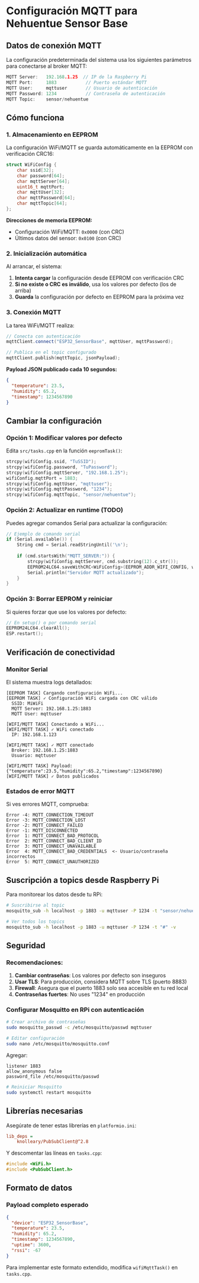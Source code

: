 # Configuración MQTT para Nehuentue Sensor Base

## Datos de conexión MQTT

La configuración predeterminada del sistema usa los siguientes parámetros para conectarse al broker MQTT:

```cpp
MQTT Server:   192.168.1.25  // IP de la Raspberry Pi
MQTT Port:     1883           // Puerto estándar MQTT
MQTT User:     mqttuser       // Usuario de autenticación
MQTT Password: 1234           // Contraseña de autenticación
MQTT Topic:    sensor/nehuentue
```

## Cómo funciona

### 1. Almacenamiento en EEPROM

La configuración WiFi/MQTT se guarda automáticamente en la EEPROM con verificación CRC16:

```cpp
struct WiFiConfig {
    char ssid[32];
    char password[64];
    char mqttServer[64];
    uint16_t mqttPort;
    char mqttUser[32];
    char mqttPassword[64];
    char mqttTopic[64];
};
```

**Direcciones de memoria EEPROM:**
- Configuración WiFi/MQTT: `0x0000` (con CRC)
- Últimos datos del sensor: `0x0100` (con CRC)

### 2. Inicialización automática

Al arrancar, el sistema:

1. **Intenta cargar** la configuración desde EEPROM con verificación CRC
2. **Si no existe o CRC es inválido**, usa los valores por defecto (los de arriba)
3. **Guarda** la configuración por defecto en EEPROM para la próxima vez

### 3. Conexión MQTT

La tarea WiFi/MQTT realiza:

```cpp
// Conecta con autenticación
mqttClient.connect("ESP32_SensorBase", mqttUser, mqttPassword);

// Publica en el topic configurado
mqttClient.publish(mqttTopic, jsonPayload);
```

**Payload JSON publicado cada 10 segundos:**
```json
{
  "temperature": 23.5,
  "humidity": 65.2,
  "timestamp": 1234567890
}
```

## Cambiar la configuración

### Opción 1: Modificar valores por defecto

Edita `src/tasks.cpp` en la función `eepromTask()`:

```cpp
strcpy(wifiConfig.ssid, "TuSSID");
strcpy(wifiConfig.password, "TuPassword");
strcpy(wifiConfig.mqttServer, "192.168.1.25");
wifiConfig.mqttPort = 1883;
strcpy(wifiConfig.mqttUser, "mqttuser");
strcpy(wifiConfig.mqttPassword, "1234");
strcpy(wifiConfig.mqttTopic, "sensor/nehuentue");
```

### Opción 2: Actualizar en runtime (TODO)

Puedes agregar comandos Serial para actualizar la configuración:

```cpp
// Ejemplo de comando serial
if (Serial.available()) {
    String cmd = Serial.readStringUntil('\n');
    
    if (cmd.startsWith("MQTT_SERVER:")) {
        strcpy(wifiConfig.mqttServer, cmd.substring(12).c_str());
        EEPROM24LC64.saveWithCRC<WiFiConfig>(EEPROM_ADDR_WIFI_CONFIG, wifiConfig);
        Serial.println("Servidor MQTT actualizado");
    }
}
```

### Opción 3: Borrar EEPROM y reiniciar

Si quieres forzar que use los valores por defecto:

```cpp
// En setup() o por comando serial
EEPROM24LC64.clearAll();
ESP.restart();
```

## Verificación de conectividad

### Monitor Serial

El sistema muestra logs detallados:

```
[EEPROM TASK] Cargando configuración WiFi...
[EEPROM TASK] ✓ Configuración WiFi cargada con CRC válido
  SSID: MiWiFi
  MQTT Server: 192.168.1.25:1883
  MQTT User: mqttuser

[WIFI/MQTT TASK] Conectando a WiFi...
[WIFI/MQTT TASK] ✓ WiFi conectado
  IP: 192.168.1.123

[WIFI/MQTT TASK] ✓ MQTT conectado
  Broker: 192.168.1.25:1883
  Usuario: mqttuser

[WIFI/MQTT TASK] Payload: {"temperature":23.5,"humidity":65.2,"timestamp":1234567890}
[WIFI/MQTT TASK] ✓ Datos publicados
```

### Estados de error MQTT

Si ves errores MQTT, comprueba:

```
Error -4: MQTT_CONNECTION_TIMEOUT
Error -3: MQTT_CONNECTION_LOST
Error -2: MQTT_CONNECT_FAILED
Error -1: MQTT_DISCONNECTED
Error  1: MQTT_CONNECT_BAD_PROTOCOL
Error  2: MQTT_CONNECT_BAD_CLIENT_ID
Error  3: MQTT_CONNECT_UNAVAILABLE
Error  4: MQTT_CONNECT_BAD_CREDENTIALS  <- Usuario/contraseña incorrectos
Error  5: MQTT_CONNECT_UNAUTHORIZED
```

## Suscripción a topics desde Raspberry Pi

Para monitorear los datos desde tu RPi:

```bash
# Suscribirse al topic
mosquitto_sub -h localhost -p 1883 -u mqttuser -P 1234 -t "sensor/nehuentue" -v

# Ver todos los topics
mosquitto_sub -h localhost -p 1883 -u mqttuser -P 1234 -t "#" -v
```

## Seguridad

### Recomendaciones:

1. **Cambiar contraseñas**: Los valores por defecto son inseguros
2. **Usar TLS**: Para producción, considera MQTT sobre TLS (puerto 8883)
3. **Firewall**: Asegura que el puerto 1883 solo sea accesible en tu red local
4. **Contraseñas fuertes**: No uses "1234" en producción

### Configurar Mosquitto en RPi con autenticación

```bash
# Crear archivo de contraseñas
sudo mosquitto_passwd -c /etc/mosquitto/passwd mqttuser

# Editar configuración
sudo nano /etc/mosquitto/mosquitto.conf
```

Agregar:
```
listener 1883
allow_anonymous false
password_file /etc/mosquitto/passwd
```

```bash
# Reiniciar Mosquitto
sudo systemctl restart mosquitto
```

## Librerías necesarias

Asegúrate de tener estas librerías en `platformio.ini`:

```ini
lib_deps = 
    knolleary/PubSubClient@^2.8
```

Y descomentar las líneas en `tasks.cpp`:

```cpp
#include <WiFi.h>
#include <PubSubClient.h>
```

## Formato de datos

### Payload completo esperado

```json
{
  "device": "ESP32_SensorBase",
  "temperature": 23.5,
  "humidity": 65.2,
  "timestamp": 1234567890,
  "uptime": 3600,
  "rssi": -67
}
```

Para implementar este formato extendido, modifica `wifiMqttTask()` en `tasks.cpp`.
